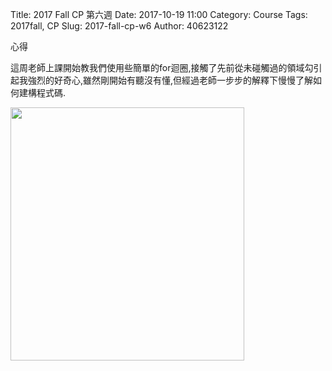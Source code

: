 Title: 2017 Fall CP 第六週
Date: 2017-10-19 11:00
Category: Course
Tags: 2017fall, CP
Slug: 2017-fall-cp-w6
Author: 40623122

心得

<!-- PELICAN_END_SUMMARY -->


這周老師上課開始教我們使用些簡單的for迴圈,接觸了先前從未碰觸過的領域勾引起我強烈的好奇心,雖然剛開始有聽沒有懂,但經過老師一步步的解釋下慢慢了解如何建構程式碼.


<img src="https://cpa.kmol.info/40623122/raw/c16e2b8f6a48755d6e6c9e90ede9e60d0f45b5712ee22c72de0f634122415811?m=image/png" width="374" height="405"></a>
